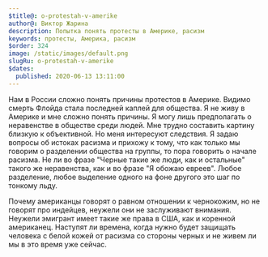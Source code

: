 ```yaml
---
$title@: o-protestah-v-amerike
author@: Виктор Жарина
description: Попытка понять протесты в Америке, расизм
keywords: протесты, Америка, расизм
$order: 324
image: /static/images/default.png
slugRu: o-protestah-v-amerike
$dates:
  published: 2020-06-13 13:11:00
---
```



Нам в России сложно понять причины протестов в Америке. Видимо смерть Флойда стала последней каплей
для общества. Я не живу в Америке и мне сложно понять причины. Я могу лишь предполагать о неравенстве 
в обществе среди людей. Мне трудно составить картину близкую к объективной. Но меня интересуют следствия.
Я задаю вопросы об истоках расизма и прихожу к тому, что как только мы говорим о разделении
общества на группы, то пора говорить о начале расизма. Не ли во фразе "Черные такие же люди, как и остальные" 
такого же неравенства, как и во фразе "Я обожаю евреев". Любое разделение, любое выделение одного на фоне
другого это шаг по тонкому льду. 

Почему американцы говорят о равном отношении к чернокожим, но не говорят про индейцев, неужели
они не заслуживают внимания. Неужели эмигрант имеет такие же права в США, как и коренной американец.
Наступят ли времена, когда нужно будет защищать человека с белой кожей от расизма со стороны черных и не живем
ли мы в это время уже сейчас.

